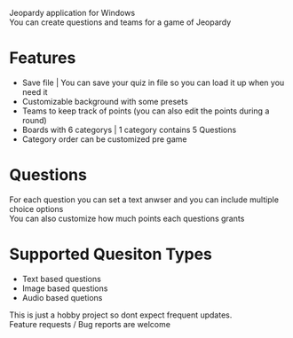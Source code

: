Jeopardy application for Windows  
You can create questions and teams for a game of Jeopardy  

# Features
- Save file | You can save your quiz in file so you can load it up when you need it
- Customizable background with some presets
- Teams to keep track of points (you can also edit the points during a round)
- Boards with 6 categorys | 1 category contains 5 Questions
- Category order can be customized pre game

# Questions
For each question you can set a text anwser and you can include multiple choice options  
You can also customize how much points each questions grants  

# Supported Quesiton Types
- Text based questions
- Image based questions
- Audio based quetions


  
This is just a hobby project so dont expect frequent updates.  
Feature requests / Bug reports are welcome
